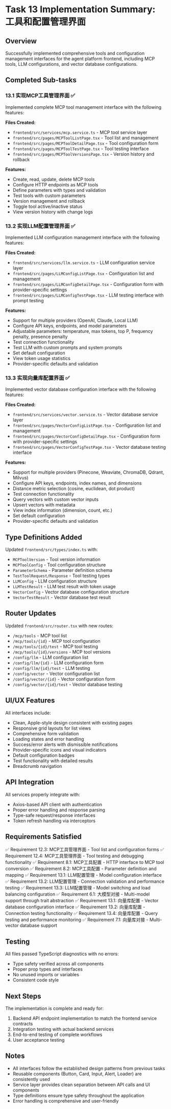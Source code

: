 # Task 13 Implementation Summary: 工具和配置管理界面

## Overview
Successfully implemented comprehensive tools and configuration management interfaces for the agent platform frontend, including MCP tools, LLM configurations, and vector database configurations.

## Completed Sub-tasks

### 13.1 实现MCP工具管理界面 ✅
Implemented complete MCP tool management interface with the following features:

**Files Created:**
- `frontend/src/services/mcp.service.ts` - MCP tool service layer
- `frontend/src/pages/MCPToolListPage.tsx` - Tool list and management
- `frontend/src/pages/MCPToolDetailPage.tsx` - Tool configuration form
- `frontend/src/pages/MCPToolTestPage.tsx` - Tool testing interface
- `frontend/src/pages/MCPToolVersionsPage.tsx` - Version history and rollback

**Features:**
- Create, read, update, delete MCP tools
- Configure HTTP endpoints as MCP tools
- Define parameters with types and validation
- Test tools with custom parameters
- Version management and rollback
- Toggle tool active/inactive status
- View version history with change logs

### 13.2 实现LLM配置管理界面 ✅
Implemented LLM configuration management interface with the following features:

**Files Created:**
- `frontend/src/services/llm.service.ts` - LLM configuration service layer
- `frontend/src/pages/LLMConfigListPage.tsx` - Configuration list and management
- `frontend/src/pages/LLMConfigDetailPage.tsx` - Configuration form with provider-specific settings
- `frontend/src/pages/LLMConfigTestPage.tsx` - LLM testing interface with prompt testing

**Features:**
- Support for multiple providers (OpenAI, Claude, Local LLM)
- Configure API keys, endpoints, and model parameters
- Adjustable parameters: temperature, max tokens, top P, frequency penalty, presence penalty
- Test connection functionality
- Test LLM with custom prompts and system prompts
- Set default configuration
- View token usage statistics
- Provider-specific defaults and validation

### 13.3 实现向量库配置界面 ✅
Implemented vector database configuration interface with the following features:

**Files Created:**
- `frontend/src/services/vector.service.ts` - Vector database service layer
- `frontend/src/pages/VectorConfigListPage.tsx` - Configuration list and management
- `frontend/src/pages/VectorConfigDetailPage.tsx` - Configuration form with provider-specific settings
- `frontend/src/pages/VectorConfigTestPage.tsx` - Vector database testing interface

**Features:**
- Support for multiple providers (Pinecone, Weaviate, ChromaDB, Qdrant, Milvus)
- Configure API keys, endpoints, index names, and dimensions
- Distance metric selection (cosine, euclidean, dot product)
- Test connection functionality
- Query vectors with custom vector inputs
- Upsert vectors with metadata
- View index information (dimension, count, etc.)
- Set default configuration
- Provider-specific defaults and validation

## Type Definitions Added

Updated `frontend/src/types/index.ts` with:
- `MCPToolVersion` - Tool version information
- `MCPToolConfig` - Tool configuration structure
- `ParameterSchema` - Parameter definition schema
- `TestToolRequest/Response` - Tool testing types
- `LLMConfig` - LLM configuration structure
- `LLMTestResult` - LLM test result with token usage
- `VectorConfig` - Vector database configuration structure
- `VectorTestResult` - Vector database test result

## Router Updates

Updated `frontend/src/router.tsx` with new routes:
- `/mcp/tools` - MCP tool list
- `/mcp/tools/{id}` - MCP tool configuration
- `/mcp/tools/{id}/test` - MCP tool testing
- `/mcp/tools/{id}/versions` - MCP tool versions
- `/config/llm` - LLM configuration list
- `/config/llm/{id}` - LLM configuration form
- `/config/llm/{id}/test` - LLM testing
- `/config/vector` - Vector configuration list
- `/config/vector/{id}` - Vector configuration form
- `/config/vector/{id}/test` - Vector database testing

## UI/UX Features

All interfaces include:
- Clean, Apple-style design consistent with existing pages
- Responsive grid layouts for list views
- Comprehensive form validation
- Loading states and error handling
- Success/error alerts with dismissible notifications
- Provider-specific icons and visual indicators
- Default configuration badges
- Test functionality with detailed results
- Breadcrumb navigation

## API Integration

All services properly integrate with:
- Axios-based API client with authentication
- Proper error handling and response parsing
- Type-safe request/response interfaces
- Token refresh handling via interceptors

## Requirements Satisfied

✅ Requirement 12.3: MCP工具管理界面 - Tool list and configuration forms
✅ Requirement 12.4: MCP工具管理界面 - Tool testing and debugging functionality
✅ Requirement 8.1: MCP工具配置 - HTTP interface to MCP tool conversion
✅ Requirement 8.2: MCP工具配置 - Parameter definition and mapping
✅ Requirement 13.1: LLM配置管理 - Model configuration interface
✅ Requirement 13.2: LLM配置管理 - Connection validation and performance testing
✅ Requirement 13.3: LLM配置管理 - Model switching and load balancing configuration
✅ Requirement 6.1: 大模型对接 - Multi-model support through trait abstraction
✅ Requirement 13.1: 向量库配置 - Vector database configuration interface
✅ Requirement 13.2: 向量库配置 - Connection testing functionality
✅ Requirement 13.4: 向量库配置 - Query testing and performance monitoring
✅ Requirement 7.1: 向量库对接 - Multi-vector database support

## Testing

All files passed TypeScript diagnostics with no errors:
- Type safety verified across all components
- Proper prop types and interfaces
- No unused imports or variables
- Consistent code style

## Next Steps

The implementation is complete and ready for:
1. Backend API endpoint implementation to match the frontend service contracts
2. Integration testing with actual backend services
3. End-to-end testing of complete workflows
4. User acceptance testing

## Notes

- All interfaces follow the established design patterns from previous tasks
- Reusable components (Button, Card, Input, Alert, Loader) are consistently used
- Service layer provides clean separation between API calls and UI components
- Type definitions ensure type safety throughout the application
- Error handling is comprehensive and user-friendly
